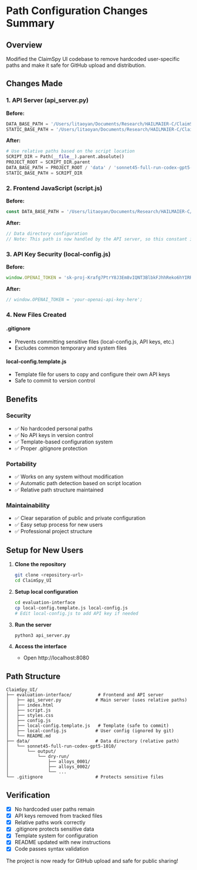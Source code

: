 # Path Configuration Changes Summary

## Overview
Modified the ClaimSpy UI codebase to remove hardcoded user-specific paths and make it safe for GitHub upload and distribution.

## Changes Made

### 1. API Server (api_server.py)
**Before:**
```python
DATA_BASE_PATH = '/Users/litaoyan/Documents/Research/HAILMAIER-C/ClaimSpy_UI/data/sonnet45-full-run-codex-gpt5-1010/output/dry-run'
STATIC_BASE_PATH = '/Users/litaoyan/Documents/Research/HAILMAIER-C/ClaimSpy_UI/evaluation-interface'
```

**After:**
```python
# Use relative paths based on the script location
SCRIPT_DIR = Path(__file__).parent.absolute()
PROJECT_ROOT = SCRIPT_DIR.parent
DATA_BASE_PATH = PROJECT_ROOT / 'data' / 'sonnet45-full-run-codex-gpt5-1010' / 'output' / 'dry-run'
STATIC_BASE_PATH = SCRIPT_DIR
```

### 2. Frontend JavaScript (script.js)
**Before:**
```javascript
const DATA_BASE_PATH = '/Users/litaoyan/Documents/Research/HAILMAIER-C/final outputs/sonnet45-full-run-codex-gpt5-1010/output/dry-run';
```

**After:**
```javascript
// Data directory configuration
// Note: This path is now handled by the API server, so this constant is kept for reference only
```

### 3. API Key Security (local-config.js)
**Before:**
```javascript
window.OPENAI_TOKEN = 'sk-proj-Krafg7PtrY8J3Em8vIQNT3BlbkFJhhReko6hYIRRHPtL5bdg';
```

**After:**
```javascript
// window.OPENAI_TOKEN = 'your-openai-api-key-here';
```

### 4. New Files Created

#### .gitignore
- Prevents committing sensitive files (local-config.js, API keys, etc.)
- Excludes common temporary and system files

#### local-config.template.js
- Template file for users to copy and configure their own API keys
- Safe to commit to version control

## Benefits

### Security
- ✅ No hardcoded personal paths
- ✅ No API keys in version control
- ✅ Template-based configuration system
- ✅ Proper .gitignore protection

### Portability
- ✅ Works on any system without modification
- ✅ Automatic path detection based on script location
- ✅ Relative path structure maintained

### Maintainability
- ✅ Clear separation of public and private configuration
- ✅ Easy setup process for new users
- ✅ Professional project structure

## Setup for New Users

1. **Clone the repository**
   ```bash
   git clone <repository-url>
   cd ClaimSpy_UI
   ```

2. **Setup local configuration**
   ```bash
   cd evaluation-interface
   cp local-config.template.js local-config.js
   # Edit local-config.js to add API key if needed
   ```

3. **Run the server**
   ```bash
   python3 api_server.py
   ```

4. **Access the interface**
   - Open http://localhost:8080

## Path Structure
```
ClaimSpy_UI/
├── evaluation-interface/          # Frontend and API server
│   ├── api_server.py             # Main server (uses relative paths)
│   ├── index.html
│   ├── script.js
│   ├── styles.css
│   ├── config.js
│   ├── local-config.template.js   # Template (safe to commit)
│   ├── local-config.js           # User config (ignored by git)
│   └── README.md
├── data/                         # Data directory (relative path)
│   └── sonnet45-full-run-codex-gpt5-1010/
│       └── output/
│           └── dry-run/
│               ├── alloys_0001/
│               ├── alloys_0002/
│               └── ...
└── .gitignore                    # Protects sensitive files
```

## Verification
- [x] No hardcoded user paths remain
- [x] API keys removed from tracked files
- [x] Relative paths work correctly
- [x] .gitignore protects sensitive data
- [x] Template system for configuration
- [x] README updated with new instructions
- [x] Code passes syntax validation

The project is now ready for GitHub upload and safe for public sharing!